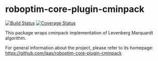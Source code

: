 roboptim-core-plugin-cminpack
=============================

[![Build Status](https://travis-ci.org/roboptim/roboptim-core-plugin-cminpack.png?branch=master)](https://travis-ci.org/roboptim/roboptim-core-plugin-cminpack)
[![Coverage Status](https://coveralls.io/repos/roboptim/roboptim-core-plugin-cminpack/badge.png)](https://coveralls.io/r/roboptim/roboptim-core-plugin-cminpack)

This package wraps cminpack implementation of Levenberg Marquardt algorithm.

For general information about the project, please refer to its
homepage: https://github.com/laas/roboptim-core-plugin-cminpack

